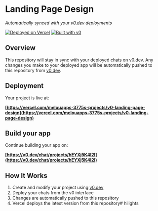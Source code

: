 # Landing Page Design

*Automatically synced with your [v0.dev](https://v0.dev) deployments*

[![Deployed on Vercel](https://img.shields.io/badge/Deployed%20on-Vercel-black?style=for-the-badge&logo=vercel)](https://vercel.com/melouapps-3775s-projects/v0-landing-page-design)
[![Built with v0](https://img.shields.io/badge/Built%20with-v0.dev-black?style=for-the-badge)](https://v0.dev/chat/projects/hEYXj5K4l2l)

## Overview

This repository will stay in sync with your deployed chats on [v0.dev](https://v0.dev).
Any changes you make to your deployed app will be automatically pushed to this repository from [v0.dev](https://v0.dev).

## Deployment

Your project is live at:

**[https://vercel.com/melouapps-3775s-projects/v0-landing-page-design](https://vercel.com/melouapps-3775s-projects/v0-landing-page-design)**

## Build your app

Continue building your app on:

**[https://v0.dev/chat/projects/hEYXj5K4l2l](https://v0.dev/chat/projects/hEYXj5K4l2l)**

## How It Works

1. Create and modify your project using [v0.dev](https://v0.dev)
2. Deploy your chats from the v0 interface
3. Changes are automatically pushed to this repository
4. Vercel deploys the latest version from this repository#   h i l i g h t s  
 
